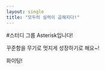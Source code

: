 ```yaml
---
layout: single
title: "모두의 실력이 곱해지다!"
---
```

#스터디 그룹 Asterisk입니다!  

꾸준함을 무기로 멋지게 성장하기로 해요~!  

화이팅!

